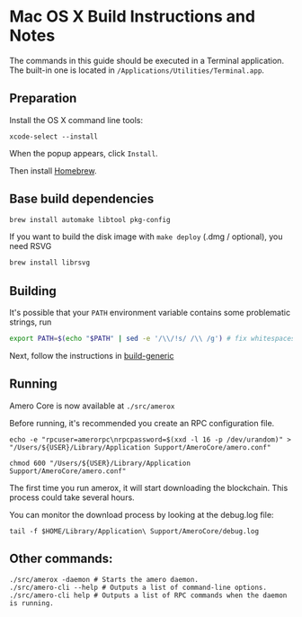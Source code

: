 Mac OS X Build Instructions and Notes
====================================
The commands in this guide should be executed in a Terminal application.
The built-in one is located in `/Applications/Utilities/Terminal.app`.

Preparation
-----------
Install the OS X command line tools:

`xcode-select --install`

When the popup appears, click `Install`.

Then install [Homebrew](https://brew.sh).

Base build dependencies
-----------------------

```bash
brew install automake libtool pkg-config
```

If you want to build the disk image with `make deploy` (.dmg / optional), you need RSVG
```bash
brew install librsvg
```

Building
--------

It's possible that your `PATH` environment variable contains some problematic strings, run
```bash
export PATH=$(echo "$PATH" | sed -e '/\\/!s/ /\\ /g') # fix whitespaces
```

Next, follow the instructions in [build-generic](build-generic.md)

Running
-------

Amero Core is now available at `./src/amerox`

Before running, it's recommended you create an RPC configuration file.

    echo -e "rpcuser=amerorpc\nrpcpassword=$(xxd -l 16 -p /dev/urandom)" > "/Users/${USER}/Library/Application Support/AmeroCore/amero.conf"

    chmod 600 "/Users/${USER}/Library/Application Support/AmeroCore/amero.conf"

The first time you run amerox, it will start downloading the blockchain. This process could take several hours.

You can monitor the download process by looking at the debug.log file:

    tail -f $HOME/Library/Application\ Support/AmeroCore/debug.log

Other commands:
-------

    ./src/amerox -daemon # Starts the amero daemon.
    ./src/amero-cli --help # Outputs a list of command-line options.
    ./src/amero-cli help # Outputs a list of RPC commands when the daemon is running.
